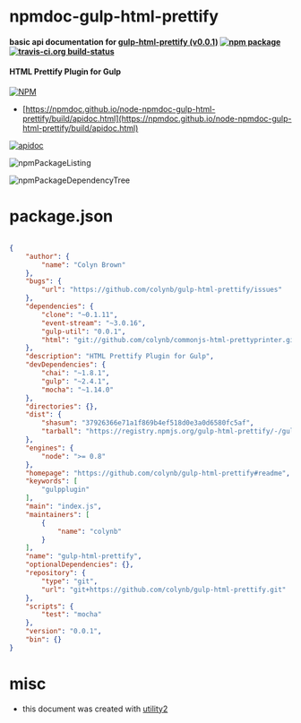 # npmdoc-gulp-html-prettify

#### basic api documentation for  [gulp-html-prettify (v0.0.1)](https://github.com/colynb/gulp-html-prettify#readme)  [![npm package](https://img.shields.io/npm/v/npmdoc-gulp-html-prettify.svg?style=flat-square)](https://www.npmjs.org/package/npmdoc-gulp-html-prettify) [![travis-ci.org build-status](https://api.travis-ci.org/npmdoc/node-npmdoc-gulp-html-prettify.svg)](https://travis-ci.org/npmdoc/node-npmdoc-gulp-html-prettify)

#### HTML Prettify Plugin for Gulp

[![NPM](https://nodei.co/npm/gulp-html-prettify.png?downloads=true&downloadRank=true&stars=true)](https://www.npmjs.com/package/gulp-html-prettify)

- [https://npmdoc.github.io/node-npmdoc-gulp-html-prettify/build/apidoc.html](https://npmdoc.github.io/node-npmdoc-gulp-html-prettify/build/apidoc.html)

[![apidoc](https://npmdoc.github.io/node-npmdoc-gulp-html-prettify/build/screenCapture.buildCi.browser.%252Ftmp%252Fbuild%252Fapidoc.html.png)](https://npmdoc.github.io/node-npmdoc-gulp-html-prettify/build/apidoc.html)

![npmPackageListing](https://npmdoc.github.io/node-npmdoc-gulp-html-prettify/build/screenCapture.npmPackageListing.svg)

![npmPackageDependencyTree](https://npmdoc.github.io/node-npmdoc-gulp-html-prettify/build/screenCapture.npmPackageDependencyTree.svg)



# package.json

```json

{
    "author": {
        "name": "Colyn Brown"
    },
    "bugs": {
        "url": "https://github.com/colynb/gulp-html-prettify/issues"
    },
    "dependencies": {
        "clone": "~0.1.11",
        "event-stream": "~3.0.16",
        "gulp-util": "0.0.1",
        "html": "git://github.com/colynb/commonjs-html-prettyprinter.git"
    },
    "description": "HTML Prettify Plugin for Gulp",
    "devDependencies": {
        "chai": "~1.8.1",
        "gulp": "~2.4.1",
        "mocha": "~1.14.0"
    },
    "directories": {},
    "dist": {
        "shasum": "37926366e71a1f869b4ef518d0e3a0d6580fc5af",
        "tarball": "https://registry.npmjs.org/gulp-html-prettify/-/gulp-html-prettify-0.0.1.tgz"
    },
    "engines": {
        "node": ">= 0.8"
    },
    "homepage": "https://github.com/colynb/gulp-html-prettify#readme",
    "keywords": [
        "gulpplugin"
    ],
    "main": "index.js",
    "maintainers": [
        {
            "name": "colynb"
        }
    ],
    "name": "gulp-html-prettify",
    "optionalDependencies": {},
    "repository": {
        "type": "git",
        "url": "git+https://github.com/colynb/gulp-html-prettify.git"
    },
    "scripts": {
        "test": "mocha"
    },
    "version": "0.0.1",
    "bin": {}
}
```



# misc
- this document was created with [utility2](https://github.com/kaizhu256/node-utility2)
